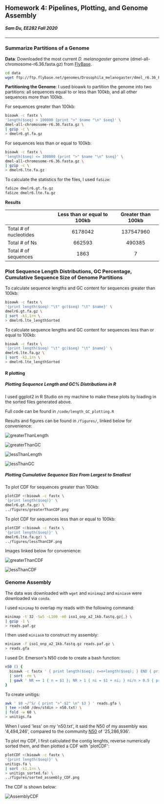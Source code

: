 ## Homework 4: Pipelines, Plotting, and Genome Assembly
##### Sam Du, EE282 Fall 2020

___

### Summarize Partitions of a Genome

**Data**: Downloaded the most current _D. melanogaster_ genome (dmel-all-chromosome-r6.36.fasta.gz) from [FlyBase](ftp://ftp.flybase.net/genomes/Drosophila_melanogaster/dmel_r6.36_FB2020_05/fasta/).

```bash
cd data
wget ftp://ftp.flybase.net/genomes/Drosophila_melanogaster/dmel_r6.36_FB2020_05/fasta/dmel-all-chromosome-r6.36.fasta.gz
```

**Partitioning the Genome**: I used bioawk to partition the genome into two partitions: all sequences  equal to or less than 100kb, and all other sequences  more than 100kb.

For sequences greater than 100kb:

```bash
bioawk -c fastx \
'length($seq) > 100000 {print ">" $name "\n" $seq}' \
dmel-all-chromosome-r6.36.fasta.gz \
| gzip -c \
> dmelr6.gt.fa.gz
```

For sequences less than or equal to 100kb:

```bash
bioawk -c fastx \
'length($seq) <= 100000 {print ">" $name "\n" $seq}' \
dmel-all-chromosome-r6.36.fasta.gz \
| gzip -c \
> dmelr6.lte.fa.gz
```

To calculate the statistics for the files, I used `faSize`:

```bash
faSize dmelr6.gt.fa.gz
faSize dmelr6.lte.fa.gz
```

**Results**

|                        | Less than or equal to 100kb | Greater than 100kb |
|------------------------|:---------------------------:|:------------------:|
| Total # of nucleotides |           6178042           |      137547960     |
|          Total # of Ns |            662593           |       490385       |
|   Total # of sequences |             1863            |          7         |

### Plot Sequence Length Distributions, GC Percentage, Cumulative Sequence Size of Genome Partitions

To calculate sequence lengths and GC content for sequences greater than 100kb:
```bash
bioawk -c fastx \
'{print length($seq) "\t" gc($seq) "\t" $name}' \
dmelr6.gt.fa.gz \
| sort -k1,1rn \
> dmelr6.lte_lengthSorted
```

To calculate sequence lengths and GC content for sequences less than or equal to 100kb:
```bash
bioawk -c fastx \
'{print length($seq) "\t" gc($seq) "\t" $name}' \
dmelr6.lte.fa.gz \
| sort -k1,1rn \
> dmelr6.lte_lengthSorted
```
#### R plotting

##### Plotting Sequence Length and GC% Distributions in R

I used ggplot2 in R Studio on my machine to make these plots by loading in the sorted files generated above.

Full code can be found in `/code/length_GC_plotting.R`

Results and figures can be found in `/figures/`, linked below for convenience:

![greaterThanLength](https://github.com/swd12012/ee282/blob/homework4/homework/hw4/figures/greaterThanLength.png)

![greaterThanGC](https://github.com/swd12012/ee282/blob/homework4/homework/hw4/figures/greaterThanGC.png)

![lessThanLength](https://github.com/swd12012/ee282/blob/homework4/homework/hw4/figures/lessThanLength.png)

![lessThanGC](https://github.com/swd12012/ee282/blob/homework4/homework/hw4/figures/lessThanGC.png)


##### Plotting Cumulative Sequence Size From Largest to Smallest

To plot CDF for sequences greater than 100kb:
```bash
plotCDF <(bioawk -c fastx \
'{print length($seq)}' \
dmelr6.gt.fa.gz) \
../figures/greaterThanCDF.png
```

To plot CDF for sequences less than or equal to 100kb:
```bash
plotCDF <(bioawk -c fastx \
'{print length($seq)}' \
dmelr6.lte.fa.gz) \
../figures/lessThanCDF.png
```

Images linked below for convenience:

![greaterThanCDF](https://github.com/swd12012/ee282/blob/homework4/homework/hw4/figures/greaterThanCDF.png)

![lessThanCDF](https://github.com/swd12012/ee282/blob/homework4/homework/hw4/figures/lessThanCDF.png)


### Genome Assembly

The data was downloaded with `wget` and `minimap2` and `miniasm` were downloaded via `conda`.

I used `minimap` to overlap my reads with the following command:

```bash
minimap -t 32 -Sw5 -L100 -m0 iso1_onp_a2_1kb.fastq.gz{,} \
| gzip -1 \
> reads.paf.gz
```

I then used `miniasm` to construct my assembly:

```bash
miniasm -f iso1_onp_a2_1kb.fastq.gz reads.paf.gz \
> reads.gfa
```

I used Dr. Emerson's N50 code to create a bash function:

```bash
n50 () {
  bioawk -c fastx ' { print length($seq); n=n+length($seq); } END { print n; } ' $1 \
  | sort -rn \
  | gawk ' NR == 1 { n = $1 }; NR > 1 { ni = $1 + ni; } ni/n > 0.5 { print $1; exit; } '
}
```

To create unitigs:

```bash
awk ' $0 ~/^S/ { print ">" $2" \n" $3 } ' reads.gfa \
| tee >(n50 /dev/stdin > n50.txt) \
| fold -w 60 \
> unitigs.fa
```

When I used 'less' on my 'n50.txt', it said the N50 of my assembly was '4,494,246', compared to the community [N50](https://www.ncbi.nlm.nih.gov/assembly/GCF_000001215.4) of '25,286,936'.

To plot my CDF, I first calculated the contig lenghts, reverse numerically sorted them, and then plotted a CDF with 'plotCDF':

```bash
plotCDF <(bioawk -c fastx \
'{print length($seq)}' \
unitigs.fa \
| sort -k1,1rn \
> unitigs_sorted.fa) \
../figures/sorted_assembly_CDF.png
```

The CDF is shown below:

![AssemblyCDF](https://github.com/swd12012/ee282/blob/homework4/homework/hw4/figures/sorted_assembly_CDF.png)
